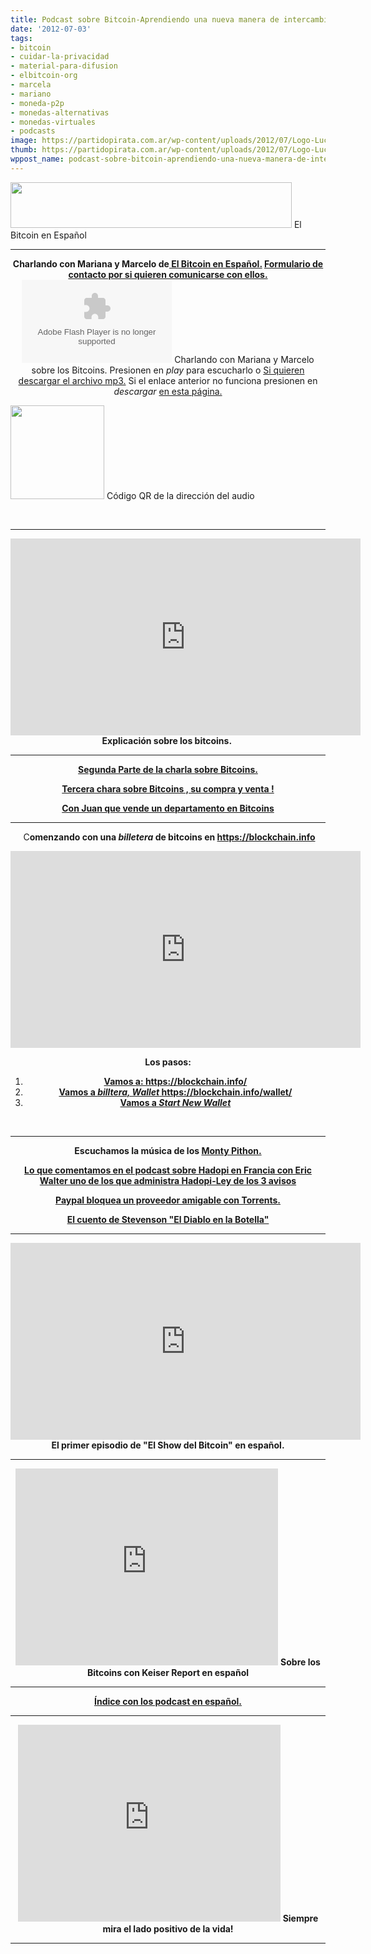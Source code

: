 ```yaml
---
title: Podcast sobre Bitcoin-Aprendiendo una nueva manera de intercambiar
date: '2012-07-03'
tags:
- bitcoin
- cuidar-la-privacidad
- material-para-difusion
- elbitcoin-org
- marcela
- mariano
- moneda-p2p
- monedas-alternativas
- monedas-virtuales
- podcasts
image: https://partidopirata.com.ar/wp-content/uploads/2012/07/Logo-Lucida-Handwriting-HEA1.png
thumb: https://partidopirata.com.ar/wp-content/uploads/2012/07/Logo-Lucida-Handwriting-HEA1-150x73.png
wppost_name: podcast-sobre-bitcoin-aprendiendo-una-nueva-manera-de-intercambiar
---
```


<a href="https://partidopirata.com.ar/wp-content/uploads/2012/07/Logo-Lucida-Handwriting-HEA1.png"><img class="size-full wp-image-5087" title="Bitcoin en español" alt="" src="https://partidopirata.com.ar/wp-content/uploads/2012/07/Logo-Lucida-Handwriting-HEA1.png" width="450" height="73" /></a> El Bitcoin en Español


<hr />

<center><strong>Charlando con Mariana y Marcelo de<a href="http://elbitcoin.org/" target="_blank"> El Bitcoin en Español.</a>
<a href="http://elbitcoin.org/contactanos/" target="_blank">Formulario de contacto por si quieren comunicarse con ellos.</a></strong></center><center>
<object id="player1317784" width="240" height="133" classid="clsid:d27cdb6e-ae6d-11cf-96b8-444553540000" codebase="http://download.macromedia.com/pub/shockwave/cabs/flash/swflash.cab#version=6,0,40,0"><param name="AllowScriptAccess" value="always" /><param name="allowFullScreen" value="true" /><param name="wmode" value="transparent" /><param name="src" value="http://www.ivoox.com/playerivoox_ee_1317784_1.html" /><param name="allowfullscreen" value="true" /><param name="allowscriptaccess" value="always" /><embed id="player1317784" width="240" height="133" type="application/x-shockwave-flash" src="http://www.ivoox.com/playerivoox_ee_1317784_1.html" AllowScriptAccess="always" allowFullScreen="true" wmode="transparent" allowfullscreen="true" allowscriptaccess="always" /></object>
Charlando con Mariana y Marcelo sobre los Bitcoins. Presionen en <em>play</em> para escucharlo o
<a href="http://www.ivoox.com/charlando-mariana-marcelo-sobre-bitcoin_md_1317784_1.mp3" target="_blank">Si quieren descargar el archivo mp3.</a>
Si el enlace anterior no funciona presionen en <em>descargar</em> <a href="http://www.ivoox.com/charlando-mariana-marcelo-sobre-bitcoin-audios-mp3_rf_1317784_1.html" target="_blank">en esta página.</a></center>

<a href="https://partidopirata.com.ar/wp-content/uploads/2012/07/chart.png"><img class="size-full wp-image-5093" title="chart" alt="" src="https://partidopirata.com.ar/wp-content/uploads/2012/07/chart.png" width="150" height="150" /></a> Código QR de la dirección del audio


&nbsp;

<hr />
<p style="text-align: center;"><iframe src="http://www.youtube.com/embed/ElbYD9Od8Hc" height="315" width="560" frameborder="0"></iframe>
<strong>Explicación sobre los bitcoins. </strong></p>


<hr />
<p style="text-align: center;"><strong><a href="https://partidopirata.com.ar/6328/con-mariana-y-marcelo-sobre-bitcoin-ii">Segunda Parte de la charla sobre Bitcoins.</a></strong></p>
<p style="text-align: center;"><strong><a href="https://partidopirata.com.ar/6763/charlando-con-mariana-y-marcelo-sobre-bitcoins-iii">Tercera chara sobre Bitcoins , su compra y venta !</a></strong></p>
<p style="text-align: center;"><strong><a href="https://partidopirata.com.ar/2013/04/09/charlando-con-juan-que-vende-un-departamento-en-caseros-pcia-de-buenos-aires-en-bitcoins/">Con Juan que vende un departamento en Bitcoins</a></strong></p>


<hr />
<p style="text-align: center;"> C<strong>omenzando con una <em>billetera</em> de bitcoins en <a href="https://blockchain.info" target="_blank">https://blockchain.info</a></strong></p>
<p style="text-align: center;"><iframe src="http://www.youtube.com/embed/wRxb9-bPaDI" height="315" width="560" frameborder="0"></iframe>
<strong></strong></p>
<p style="text-align: center;"><strong>Los pasos:</strong></p>

<ol>
	<li style="text-align: center;"><strong><a href="https://blockchain.info/" target="_blank">Vamos a: https://blockchain.info/</a></strong></li>
	<li style="text-align: center;"><strong><a href="https://blockchain.info/wallet/" target="_blank">Vamos a <em>billtera, Wallet</em> https://blockchain.info/wallet/</a></strong></li>
	<li style="text-align: center;"><strong><a href="https://blockchain.info/wallet/new" target="_blank">Vamos a <em>Start New Wallet</em></a></strong></li>
</ol>
&nbsp;

<hr />
<p style="text-align: center;"><strong>Escuchamos la música de los <a href="http://radiolg.blogspot.com/2012/06/las-canciones-de-los-monty-pithon.html" target="_blank">Monty Pithon.</a></strong></p>
<p style="text-align: center;"><strong><strong><a href="https://partidopirata.com.ar/2648/ahora-que-se-viene-la-criminalizacion-como-es-hadopi-en-francia-podcast">Lo que comentamos en el podcast sobre Hadopi en Francia con Eric Walter uno de los que administra Hadopi-Ley de los 3 avisos </a></strong></strong></p>
<p style="text-align: center;"><strong><strong>
<a href="https://partidopirata.com.ar/4907/paypal-bloquea-proveedor-vpn-amigable-con-torrents">Paypal bloquea un proveedor amigable con Torrents.</a></strong></strong></p>
<p style="text-align: center;"><strong><strong><a href="http://www.elpentagrama.com/4001.htm" target="_blank">El cuento de Stevenson "El Diablo en la Botella"</a>
</strong></strong></p>


<hr />

<center>
<iframe src="http://www.youtube.com/embed/XGScDzBFb7g" height="315" width="560" frameborder="0"></iframe>
<strong>El primer episodio de "El Show del Bitcoin" en español.</strong></center>

<hr />
<p style="text-align: center;"><iframe src="http://www.youtube.com/embed/y7hTfjenGFQ" height="315" width="420" frameborder="0"></iframe>
<strong>Sobre los Bitcoins con Keiser Report en español</strong></p>


<hr />
<p style="text-align: center;"><strong><a href="https://partidopirata.com.ar/857/indice-con-los-podcast-del-partido-pirata-argentino">Índice con los podcast en español.</a></strong></p>


<hr />

<center>
<iframe src="http://www.youtube.com/embed/jHPOzQzk9Qo" height="315" width="420" frameborder="0"></iframe>
<strong>Siempre mira el lado positivo de la vida!</strong></center>

<hr />
